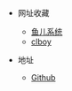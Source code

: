 * 网址收藏
  
  * [鱼儿系统](https://www.yrxitong.com/)
  * [clboy](https://www.clboy.cn)

* 地址
  
  * [Github](https://github.com/fantakeoff)
